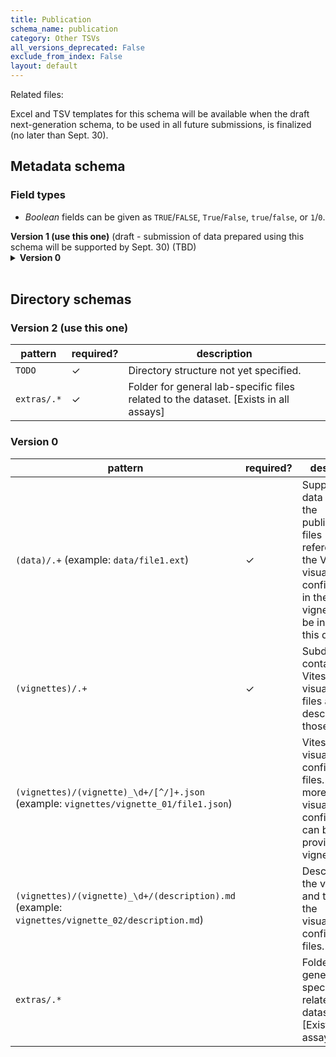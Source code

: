 ```yaml
---
title: Publication
schema_name: publication
category: Other TSVs
all_versions_deprecated: False
exclude_from_index: False
layout: default
---
```


Related files:

Excel and TSV templates for this schema will be available when the draft next-generation schema, to be used in all future submissions, is finalized (no later than Sept. 30).



## Metadata schema

### Field types
- *Boolean* fields can be given as `TRUE`/`FALSE`, `True`/`False`, `true`/`false`, or `1`/`0`.  


<summary><b>Version 1 (use this one)</b> (draft - submission of data prepared using this schema will be supported by Sept. 30) (TBD)</summary>


<details markdown="1" ><summary><b>Version 0</b></summary>


<a name="version"></a>
##### [`version`](#version)
Current version of metadata schema. Template provides the correct value.

| constraint | value |
| --- | --- |
| enum | `0` |
| required | `True` |

<a name="assay_type"></a>
##### [`assay_type`](#assay_type)
The specific type of assay being executed.

| constraint | value |
| --- | --- |
| enum | `publication` |
| required | `True` |

<a name="contributors_path"></a>
##### [`contributors_path`](#contributors_path)
Relative path to file with ORCID IDs for contributors for this dataset.

| constraint | value |
| --- | --- |
| required | `True` |

<a name="data_path"></a>
##### [`data_path`](#data_path)
Relative path to file or directory with instrument data. Downstream processing will depend on filename extension conventions.

| constraint | value |
| --- | --- |
| required | `True` |

</details>


<br>

## Directory schemas
### Version 2 (use this one)

| pattern | required? | description |
| --- | --- | --- |
| <code>TODO</code> | ✓ | Directory structure not yet specified. |
| <code>extras\/.*</code> | ✓ | Folder for general lab-specific files related to the dataset. [Exists in all assays] |

### Version 0

| pattern | required? | description |
| --- | --- | --- |
| <code>(data)/.+</code> (example: <code>data/file1.ext</code>) | ✓ | Supplementary data files for the publication. All files referenced by the Vitessce visualization configurations in the vignettes must be included in this directory. |
| <code>(vignettes)/.+</code> | ✓ | Subdirectory containing Vitessce visualization files and a description of those files. |
| <code>(vignettes)/(vignette)_\d+/[^/]+\.json</code> (example: <code>vignettes/vignette_01/file1.json</code>) |  | Vitessce visualization configuration files. One or more visualization configurations can be provided per vignette. |
| <code>(vignettes)/(vignette)_\d+/(description)\.md</code> (example: <code>vignettes/vignette_02/description.md</code>) |  | Description of the vignette and titles for the visualization configuration files. |
| <code>extras\/.*</code> |  | Folder for general lab-specific files related to the dataset. [Exists in all assays] |

